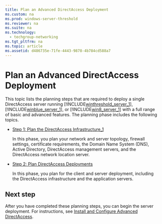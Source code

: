 ```yaml
---
title: Plan an Advanced DirectAccess Deployment
ms.custom: na
ms.prod: windows-server-threshold
ms.reviewer: na
ms.suite: na
ms.technology: 
  - techgroup-networking
ms.tgt_pltfrm: na
ms.topic: article
ms.assetid: d486735e-71fe-4443-9878-4b784cd588a7
---
```

# Plan an Advanced DirectAccess Deployment
This topic lists the planning steps that are required to deploy a single DirectAccess server running [!INCLUDE[winthreshold_server_1](../Token/winthreshold_server_1_md.md)], [!INCLUDE[winblue_server_1](../Token/winblue_server_1_md.md)], or [!INCLUDE[win8_server_1](../Token/win8_server_1_md.md)] with a full range of basic and advanced features. The planning phase includes the following topics.  
  
-   [Step 1: Plan the DirectAccess Infrastructure_1](../Topic/Step-1--Plan-the-DirectAccess-Infrastructure_1.md)  
  
    In this phase, you plan your network and server topology, firewall settings, certificate requirements, the Domain Name System \(DNS\), Active Directory, DirectAccess management servers, and the DirectAccess network location server.  
  
-   [Step 2: Plan DirectAccess Deployments](../Topic/Step-2--Plan-DirectAccess-Deployments.md)  
  
    In this phase, you plan for the client and server deployment, including the DirectAccess infrastructure and the application servers.  
  
## Next step  
After you have completed these planning steps, you can begin the server deployment. For instructions, see [Install and Configure Advanced DirectAccess](../Topic/Install-and-Configure-Advanced-DirectAccess.md).  
  
